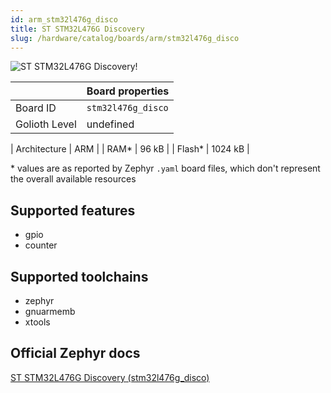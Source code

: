 ```yaml
---
id: arm_stm32l476g_disco
title: ST STM32L476G Discovery
slug: /hardware/catalog/boards/arm/stm32l476g_disco
---
```


[//]: # (This is an auto-generated file, do not edit! Changes to it will be lost upon re-generation)

![ST STM32L476G Discovery!](/img/boards/arm/stm32l476g_disco.jpg "ST STM32L476G Discovery")

|                | Board properties     |
| -------------  | -------------------- |
| Board ID       | `stm32l476g_disco` |
| Golioth Level  | undefined       |

| Architecture   | ARM |
| RAM*           | 96 kB |
| Flash*         | 1024 kB |

\* values are as reported by Zephyr `.yaml` board files, which don't represent the overall available resources



## Supported features

* gpio
* counter

## Supported toolchains

* zephyr
* gnuarmemb
* xtools

## Official Zephyr docs

[ST STM32L476G Discovery (stm32l476g_disco)](https://docs.zephyrproject.org/latest/boards/arm/stm32l476g_disco/doc/index.html)
